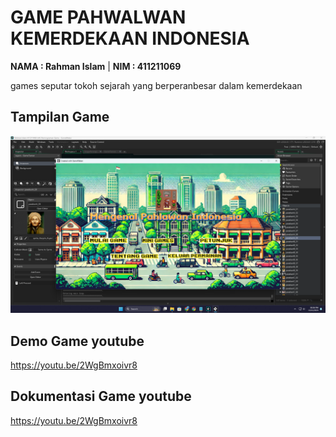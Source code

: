 # GAME PAHWALWAN KEMERDEKAAN INDONESIA

**NAMA : Rahman Islam** | **NIM : 411211069**

games seputar tokoh sejarah yang berperanbesar dalam kemerdekaan

## Tampilan Game

<img src="tampilan_game.png"/>

## Demo Game youtube

<a href="https://youtu.be/2WgBmxoivr8">https://youtu.be/2WgBmxoivr8</a>

## Dokumentasi Game youtube

<a href="https://youtu.be/vgCgScEfnpg">https://youtu.be/2WgBmxoivr8</a>
